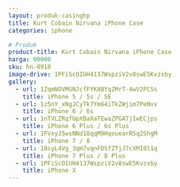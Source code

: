 ```yaml
---
layout: produk-casinghp
title: Kurt Cobain Nirvana iPhone Case
categories: iphone

# Produk
product-title: Kurt Cobain Nirvana iPhone Case
harga: 90000
sku: hn-0918
image-drive: 1PFiScOIUH4137WspziV2v8swE5Kvzxby
gallery:
  - url: 1ZqmNOVMGNJcfFYKABYqZMrT-4wV2PCSs
    title: iPhone 5 / 5s / SE
  - url: 1z5nY_xNgJCyTk7Ym64iTkZWjim7PeNvv
    title: iPhone 6 / 6s
  - url: 1nTVLZRqfUpXBaXaTEwaZPGATjIwECjps
    title: iPhone 6 Plus / 6s Plus
  - url: 1FVxyJ5wsNNd18qqM9HqouearR5q2ShgM
    title: iPhone 7 / 8
  - url: 18syL4Vg_3qH7vqnFDSfZTjJ7cXMI0l1q
    title: iPhone 7 Plus / 8 Plus
  - url: 1PFiScOIUH4137WspziV2v8swE5Kvzxby
    title: iPhone X
---
```

